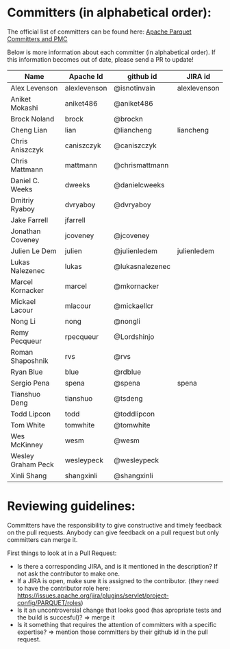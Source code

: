 <!--
  ~ Licensed to the Apache Software Foundation (ASF) under one
  ~ or more contributor license agreements.  See the NOTICE file
  ~ distributed with this work for additional information
  ~ regarding copyright ownership.  The ASF licenses this file
  ~ to you under the Apache License, Version 2.0 (the
  ~ "License"); you may not use this file except in compliance
  ~ with the License.  You may obtain a copy of the License at
  ~
  ~   http://www.apache.org/licenses/LICENSE-2.0
  ~
  ~ Unless required by applicable law or agreed to in writing,
  ~ software distributed under the License is distributed on an
  ~ "AS IS" BASIS, WITHOUT WARRANTIES OR CONDITIONS OF ANY
  ~ KIND, either express or implied.  See the License for the
  ~ specific language governing permissions and limitations
  ~ under the License.
  -->

# Committers (in alphabetical order):

The official list of committers can be found here: [Apache Parquet Committers and PMC](http://people.apache.org/committers-by-project.html#parquet)

Below is more information about each committer (in alphabetical order). If this information becomes out of date, please send a PR to update!
                                                                
| Name                   | Apache Id       | github id           | JIRA id        |
|------------------------|-----------------|---------------------|----------------|
| Alex Levenson          | alexlevenson    | @isnotinvain        | alexlevenson   |                            
| Aniket Mokashi         | aniket486       | @aniket486          |                |
| Brock Noland           | brock           | @brockn             |                |
| Cheng Lian             | lian            | @liancheng          | liancheng      |
| Chris Aniszczyk        | caniszczyk      | @caniszczyk         |                |
| Chris Mattmann         | mattmann        | @chrismattmann      |                |
| Daniel C. Weeks        | dweeks          | @danielcweeks       |                | 
| Dmitriy Ryaboy         | dvryaboy        | @dvryaboy           |                |
| Jake Farrell           | jfarrell        |                     |                |
| Jonathan Coveney       | jcoveney        | @jcoveney           |                |
| Julien Le Dem          | julien          | @julienledem        | julienledem    |
| Lukas Nalezenec        | lukas           | @lukasnalezenec     |                |
| Marcel Kornacker       | marcel          | @mkornacker         |                |
| Mickael Lacour         | mlacour         | @mickaellcr         |                |
| Nong Li                | nong            | @nongli             |                |
| Remy Pecqueur          | rpecqueur       | @Lordshinjo         |                |
| Roman Shaposhnik       | rvs             | @rvs                |                |
| Ryan Blue              | blue            | @rdblue             |                |
| Sergio Pena            | spena           | @spena              | spena          |
| Tianshuo Deng          | tianshuo        | @tsdeng             |                |
| Todd Lipcon            | todd            | @toddlipcon         |                |
| Tom White              | tomwhite        | @tomwhite           |                |
| Wes McKinney           | wesm            | @wesm               |                |
| Wesley Graham Peck     | wesleypeck      | @wesleypeck         |                |
| Xinli Shang            | shangxinli      | @shangxinli         |                |


# Reviewing guidelines:
Committers have the responsibility to give constructive and timely feedback on the pull requests.
Anybody can give feedback on a pull request but only committers can merge it.

First things to look at in a Pull Request:
 - Is there a corresponding JIRA, and is it mentioned in the description? If not ask the contributor to make one.
 - If a JIRA is open, make sure it is assigned to the contributor. (they need to have the contributor role here: https://issues.apache.org/jira/plugins/servlet/project-config/PARQUET/roles)
 - Is it an uncontroversial change that looks good (has apropriate tests and the build is succesful)? => merge it
 - Is it something that requires the attention of committers with a specific expertise? => mention those committers by their github id in the pull request.
